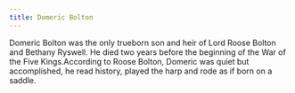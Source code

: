 ```yaml
---
title: Domeric Bolton
---
```


Domeric Bolton was the only trueborn son and heir of Lord Roose Bolton and Bethany Ryswell. He died two years before the beginning of the War of the Five Kings.According to Roose Bolton, Domeric was quiet but accomplished, he read history, played the harp and rode as if born on a saddle.


